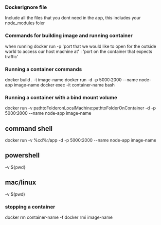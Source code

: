 ### Dockerignore file

Include all the files that you dont need in the app, this includes your node_modules foler

### Commands for building image and running container

when running docker run -p 'port that we would like to open for the outside world to access our host machine at' : 'port on the container that expects traffic'

### Running a container commands

docker build . -t image-name
docker run -d -p 5000:2000 --name node-app image-name
docker exec -it container-name bash

### Running a container with a bind mount volume

docker run -v pathtoFolderonLocalMachine:pathtoFolderOnContainer -d -p 5000:2000 --name node-app image-name

## command shell

docker run -v %cd%:/app -d -p 5000:2000 --name node-app image-name

## powershell

-v ${pwd}

## mac/linux

-v $(pwd)

### stopping a container

docker rm container-name -f
docker rmi image-name
